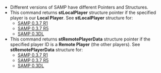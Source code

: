 * Different versions of SAMP have different Pointers and Structures.
* This command returns **stLocalPlayer** structure pointer if the specified player is our **Local Player**. See **stLocalPlayer** structure for:
    * [SAMP 0.3.7 R1](https://github.com/BlastHackNet/mod_sa/blob/master/src/samp.h#L548)
    * [SAMP 0.3.7 R5](https://github.com/BlastHackNet/mod_sa/blob/samp-037r5/src/samp.h#L575)
    * [SAMP 0.3DL](https://github.com/BlastHackNet/mod_sa/blob/samp-03dl/src/samp.h#L574)
* This command returns **stRemotePlayerData** structure pointer if the specified player ID is a **Remote Player** (the other players). See **stRemotePlayerData** structure for:
    * [SAMP 0.3.7 R1](https://github.com/BlastHackNet/mod_sa/blob/master/src/samp.h#L609)
    * [SAMP 0.3.7 R5](https://github.com/BlastHackNet/mod_sa/blob/samp-037r5/src/samp.h#L629)
    * [SAMP 0.3DL](https://github.com/BlastHackNet/mod_sa/blob/samp-03dl/src/samp.h#L628)
